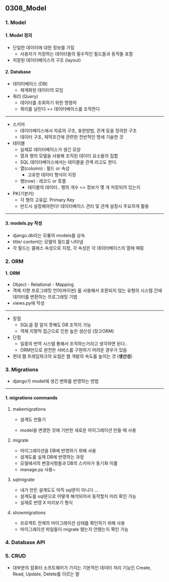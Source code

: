 ## 0308_Model



### 1. Model

#### 1. Model 정의

- 단일한 데이터에 대한 정보를 가짐 
  - 사용자가 저장하는 데이터들의 필수적인 필드들과 동작들 포함 
- 저장된 데이터베이스의 구조 (layout)

#### 2. Database

- 데이터베이스 (DB)
  - 체계화된 데이터의 모임
- 쿼리 (Query)
  - 데이터를 조회하기 위한 명령어 
  - 쿼리를 날린다 == 데이터베이스를 조작한다

---

- 스키마
  - 데이터베이스에서 자료의 구조, 표현방법, 관계 등을 정의한 구조 
  - 데이터 구조, 제약조건에 관련한 전반적인 명세 기술한 것 
- 테이블 
  - 실제로 데이터베이스가 생긴 모양
  - 열과 행의 모델을 사용해 조직된 데이터 요소들의 집합 
  - SQL 데이터베이스에서는 테이블을 관계 라고도 한다. 
  - 열(column) : 필드 or 속성
    - 고유한 데이터 형식이 지정
  - 행(row) : 레코드 or 튜플
    - 테이블의 데이터.. 행의 개수 => 정보가 몇 개 저장되어 있는지
- PK(기본키)
  - 각 행의 고유값. Primary Key
  - 반드시 설정해야한다! 데이터베이스 관리 및 관계 설정시 주요하게 활용

---

#### 3. models.py 작성 

- django.db라는 모듈의 models를 상속
-  title/ content는 모델의 필드를 나타냄
  - 각 필드는 클래스 속성으로 지정, 각 속성은 각 데이터베이스의 열에 매핑

### 2. ORM

#### 1. ORM 

- Object - Relational - Mapping
- 객체 지향 프로그래밍 언어(파이썬) 를 사용해서 호환되지 않는 유형의 시스템 간에 데이터를 변환하는 프로그래밍 기법
- views.py에 작성

---

- 장점
  - SQL을 잘 알지 못해도 DB 조작이 가능
  - 객체 지향적 접근으로 인한 높은 생산성 (장고ORM)
- 단점
  - 일종의 번역 시스템 통해서 조작하는거라고 생각하면 된다..
  - ORM만으로 완전한 서비스를 구현하기 어려운 경우가 있음
- 현대 웹 프레임워크의 요점은 웹 개발의 속도를 높이는 것 (**생산성**)

### 3. Migrations

- django가 model에 생긴 변화를 반영하는 방법 

---

#### 1. migrations commands 

1. makemigrations

   - 설계도 만들기

   - model을 변경한 것에 기반한 새로운 마이그레이션 만들 때 사용

2. migrate

   - 마이그레이션을 DB에 반영하기 위해 사용
   - 설계도를 실제 DB에 반영하는 과정
   - 모델에서의 변경사항들과 DB의 스키마가 동기화 이룸
   - manage.py 사용~ 

3. sqlmigrate

   - 내가 만든 설계도도 아직 sql문이 아니다 ... 
   - 설계도를 sql문으로 어떻게 해석되어서 동작할지 미리 확인 가능
   - 실제로 반영 X 미리보기 형식

4. showmigrations

   - 프로젝트 전체의 마이그레이션 상태를 확인하기 위해 사용
   - 마이그레이션 파일들이 migrate 됐는지 안됐는지 확인 가능

### 4. Database API

### 5. CRUD

- 대부분의 컴퓨터 소프트웨어가 가지는 기본적인 데이터 처리 기능인 Create, Read, Update, Delete를 이르는 말 

